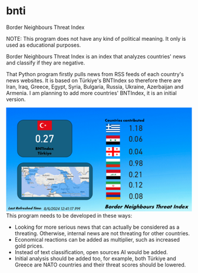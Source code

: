 # bnti
Border Neighbours Threat Index
<div>
NOTE: This program does not have any kind of political meaning. It only is used as educational purposes.
</div>

Border Neighbours Threat Index is an index that analyzes countries' news and classify if they are negative.

That Python program firstly pulls news from RSS feeds of each country's news websites.
It is based on Türkiye's BNTIndex so therefore there are Iran, Iraq, Greece, Egypt, Syria, Bulgaria, Russia, Ukraine, Azerbaijan and Armenia.
I am planning to add more countries' BNTIndex, it is an initial version.

<div align="center">
<img width="575" alt="image" src="bnti.png">
</div>

<div>
This program needs to be developed in these ways:
</div>

<div>
  <ul>
  <li> Looking for more serious news that can actually be considered as a threating. Otherwise, internal news are not threating for other countries. </li>
  <li> Economical reactions can be added as multiplier, such as increased gold prices. </li>
  <li> Instead of text classification, open sources AI would be added. </li>
  <li> Initial analysis should be added too, for example, both Türkiye and Greece are NATO countries and their threat scores should be lowered. </li>
  </ul>
</div>

